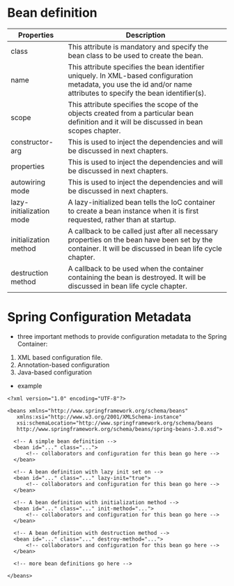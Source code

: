 # Bean definition

| Properties               | Description                                                                                                                                                          |
|--------------------------|----------------------------------------------------------------------------------------------------------------------------------------------------------------------|
| class                    | This attribute is mandatory and specify the bean class to be used to create the bean.                                                                                |
| name                     | This attribute specifies the bean identifier uniquely. In XML-based configuration metadata, you use the id and/or name attributes to specify the bean identifier(s). |
| scope                    | This attribute specifies the scope of the objects created from a particular bean definition and it will be discussed in bean scopes chapter.                         |
| constructor-arg          | This is used to inject the dependencies and will be discussed in next chapters.                                                                                      |
| properties               | This is used to inject the dependencies and will be discussed in next chapters.                                                                                      |
| autowiring mode          | This is used to inject the dependencies and will be discussed in next chapters.                                                                                      |
| lazy-initialization mode | A lazy-initialized bean tells the IoC container to create a bean instance when it is first requested, rather than at startup.                                        |
| initialization method    | A callback to be called just after all necessary properties on the bean have been set by the container. It will be discussed in bean life cycle chapter.             |
| destruction method       | A callback to be used when the container containing the bean is destroyed. It will be discussed in bean life cycle chapter.                                          |

# Spring Configuration Metadata

- three important methods to provide configuration metadata to the Spring Container:

 1. XML based configuration file.
 2. Annotation-based configuration
 3. Java-based configuration
 
 - example
 
 ```
 <?xml version="1.0" encoding="UTF-8"?>

<beans xmlns="http://www.springframework.org/schema/beans"
    xmlns:xsi="http://www.w3.org/2001/XMLSchema-instance"
    xsi:schemaLocation="http://www.springframework.org/schema/beans
    http://www.springframework.org/schema/beans/spring-beans-3.0.xsd">

   <!-- A simple bean definition -->
   <bean id="..." class="...">
       <!-- collaborators and configuration for this bean go here -->
   </bean>

   <!-- A bean definition with lazy init set on -->
   <bean id="..." class="..." lazy-init="true">
       <!-- collaborators and configuration for this bean go here -->
   </bean>

   <!-- A bean definition with initialization method -->
   <bean id="..." class="..." init-method="...">
       <!-- collaborators and configuration for this bean go here -->
   </bean>

   <!-- A bean definition with destruction method -->
   <bean id="..." class="..." destroy-method="...">
       <!-- collaborators and configuration for this bean go here -->
   </bean>

   <!-- more bean definitions go here -->

</beans>
```
